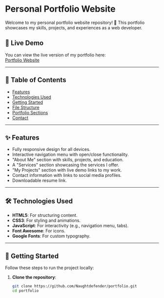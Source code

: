 # Personal Portfolio Website

Welcome to my personal portfolio website repository! 🚀 This portfolio showcases my skills, projects, and experiences as a web developer.

## 🔗 Live Demo
You can view the live version of my portfolio here:  
[Portfolio Website]([https://verdant-youtiao-51b3e1.netlify.app])

---

## 📜 Table of Contents
- [Features](#features)
- [Technologies Used](#technologies-used)
- [Getting Started](#getting-started)
- [File Structure](#file-structure)
- [Portfolio Sections](#portfolio-sections)
- [Contact](#contact)

---

## ✨ Features
- Fully responsive design for all devices.
- Interactive navigation menu with open/close functionality.
- "About Me" section with skills, projects, and education.
- A "Services" section showcasing the services I offer.
- "My Projects" section with live demo links to my work.
- Contact information with links to social media profiles.
- Downloadable resume link.

---

## 🛠️ Technologies Used
- **HTML5**: For structuring content.
- **CSS3**: For styling and animations.
- **JavaScript**: For interactivity (e.g., navigation menu, tabs).
- **Font Awesome**: For icons.
- **Google Fonts**: For custom typography.

---

## 🚀 Getting Started
Follow these steps to run the project locally:

1. **Clone the repository**:
   ```bash
   git clone https://github.com/Naughtdefender/portfolio.git
   cd portfolio
